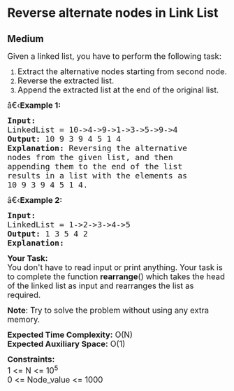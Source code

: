 # Reverse alternate nodes in Link List
## Medium
<div class="problems_problem_content__Xm_eO"><p><span style="font-size:18px">Given a linked list, you have to perform&nbsp;the following task:</span></p>

<ol>
	<li><span style="font-size:18px">Extract the&nbsp;alternative nodes&nbsp;starting from second node.</span></li>
	<li><span style="font-size:18px">Reverse the extracted list.</span></li>
	<li><span style="font-size:18px">Append the extracted list at the end of the original list.</span></li>
</ol>

<p><span style="font-size:18px">â€‹<strong>Example 1:</strong></span></p>

<pre style="position: relative;"><span style="font-size:18px"><strong>Input:
</strong>LinkedList = 10-&gt;4-&gt;9-&gt;1-&gt;3-&gt;5-&gt;9-&gt;4
<strong>Output: </strong>10 9 3 9 4 5 1 4<strong>
Explanation: </strong>Reversing the alternative
nodes from the given list, and then
appending them to the end of the list
results in a list with the elements as
10 9 3 9 4 5 1 4.</span>
<div class="open_grepper_editor" title="Edit &amp; Save To Grepper"></div></pre>

<p><span style="font-size:18px">â€‹<strong>Example 2:</strong></span></p>

<pre style="position: relative;"><span style="font-size:18px"><strong>Input:
</strong>LinkedList = 1-&gt;2-&gt;3-&gt;4-&gt;5
<strong>Output: </strong>1 3 5 4 2&nbsp;<strong>
Explanation:</strong></span><div class="open_grepper_editor" title="Edit &amp; Save To Grepper"></div></pre>

<p><span style="font-size:18px"><strong>Your Task:</strong><br>
You don't have to read input or print anything. Your&nbsp;task is to complete the function&nbsp;<strong>rearrange</strong>() which takes the head of the linked list as input and&nbsp;rearranges the list as required.</span></p>

<p><span style="font-size:18px"><strong>Note</strong>: Try to solve the problem without using any extra memory.</span></p>

<p><span style="font-size:18px"><strong>Expected Time Complexity:</strong>&nbsp;O(N)<br>
<strong>Expected Auxiliary Space:</strong>&nbsp;O(1)</span></p>

<p><span style="font-size:18px"><strong>Constraints:</strong><br>
1 &lt;= N &lt;= 10<sup>5</sup><br>
0 &lt;= Node_value &lt;= 1000</span></p>
</div>